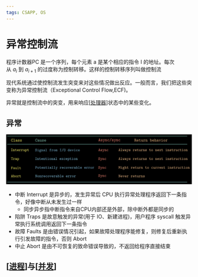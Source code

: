 ```yaml
---
tags: CSAPP, OS
---
```

# 异常控制流

程序计数器PC 是一个序列，每个元素 a 是某个相应的指令 I 的地址。每次从 $a_i$ 到 $a_{i+1}$ 的过度称为控制转移。这样的控制转移序列叫做控制流

现代系统通过使控制流发生突变来对这些情况做出反应。一般而言，我们把这些突变称为异常控制流（Exceptional Control Flow,ECF)。

异常就是控制流中的突变，用来响应[[处理器]]状态中的某些变化。

## 异常

![exceptions分类](./../../attachments/exceptions.png)

- 中断 Interrupt 是异步的，发生异常后 CPU 执行异常处理程序返回下一条指令，好像中断从未发生过一样
  - 同步异步指中断指令来自CPU内部还是外部，除中断外都是同步的
- 陷阱 Traps 是故意触发的异常(用于 IO、新建进程)，用户程序 syscall 触发异常执行系统调用返回下一条指令
- 故障 Faults 是由错误情况引起，如果故障处理程序能修复，则修复后重新执行引发故障的指令，否则 Abort
- 中止 Abort 是由不可恢复的致命错误导致的，不返回给程序直接结束

## [[进程]]与[[并发]]

[//begin]: # "Autogenerated link references for markdown compatibility"
[处理器]: docs/csapp/处理器.md "处理器体系结构"
[进程]: <docs/operating system/进程.md> "进程"
[并发]: docs/csapp/并发.md "并发"
[//end]: # "Autogenerated link references"
